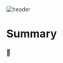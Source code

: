 ![header](https://capsule-render.vercel.app/api?type=transparent&color=auto&height=300&section=header&text=Welcome%20to%20Preznt&fontSize=90)

# Summary
### :penguin: 
